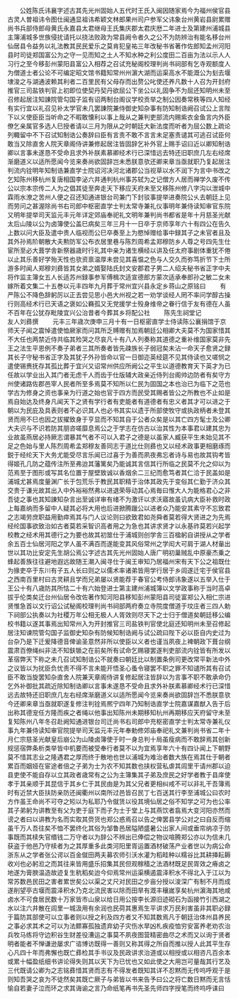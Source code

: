 <!-- { "loadSidebar": true } -->
　　公姓陈氏讳襄字述古其先光州固始人五代时王氏入闽因随家焉今为福州侯官县古灵人曽祖讳令图仕闽通显祖讳希颖文林郎果州司户参军父讳象台州黄岩县尉累赠尚书兵部侍郎母黄氏永嘉县太君继母王氏集庆郡太君庆厯二年进士及第建州浦城县主簿浦城多世族侵扰请托以挠法败政为常县阙令者久之公不为防辨治有能名移台州仙居县令益务以礼法教其民民爱乐之莫肯犯皇祐三年改秘书省著作佐郎知孟州河阳县时司徒郑国富公为之守一见而知之土人不知水种之利公度田二百亩为法以示人人习行之至今移彭州蒙阳县富公入相荐之召试充秘阁校理判尚书祠部有乞寺观额度人为僧道士者公论不可编定昭文馆书籍知常州州濵大湖而运渠高水不能溉公为刬去堰埭浚之与湖通波赖其利者二百里民有父母存而出赘公叱使还养凡数十人召为开封府推官三司盐铁判官上初即位使契丹契丹欲屈公下坐公以礼固争不为屈还知明州未至召修起居注知諌院管勾国子监有诏两制台阁议学校贡举之制公因奏常秩等四人知经有实行宜以礼召见补太学官未几罢諌院兼侍御史知杂事有防知制诰阙召试公上言陛下以义使臣臣当听命之不暇敢懐利以事上哉从之兼判吏部流内赐紫衣金鱼言内外臣僚乞亲属官多选人巳授者请以三月为限从之时朝廷大新法度而听者为屈公数上疏论列輙留中不下召试知制诰公奏辞曰臣有言责不敢不言言未足塞责谴其可逃召试臣何敢当又除直舍人院天章阁侍讲兼修起居注皆固辞乞补外官上赐手诏曰近以卿知制诰卿以言事未遂恳不受命且求外补朕素慕卿经术行已深惜远去特还旧职庶几左右经席渐磨道义以适所愿闻今览来奏尚欲固辞岂未悉朕意欤还卿来章当亟就职乃复起居注判流内铨明年知制诰兼直学士院诏河决河北诸郡公当视草以水不润下为言中书改之乞知陈州移杭州复唐相国李泌六井通判杭州事苏轼为之记僧方人居而禅学久废不传公以宗本宗传二人为之倡其徒至奔走天下移应天府未至又移陈州修八字沟以泄城中霖雨水潦之苦州人便之召还知通进银台司兼门下封驳事提举进奏院公乆去朝廷上见而劳问之甚渥除尚书右司郎中枢密直学士判太常寺兼礼仪事明年兼侍读知审官东院又明年提举司天监元丰元年详定郊庙奉祀礼文明年兼判尚书都省是年十月慈圣光献太后山陵以公为卤簿使公盖巳病矣三年三月十一日卒于京师享年六十有四公在告久上数以问大臣及遣中贵人临视而公巳卒奏至上为愍悼赠给事中録其子之未官者且及其外孙焉阶朝散大夫勲防军公布衣居里巷与陈烈周希孟郑穆防乡人尊之号四先生仕宦所至必大葺学舎新祭器歳时行礼其中亲为诸生横经以讲及任太府事剧体重犹不倦以止其乐善好学殆天性也欤资禀温厚未尝见其喜愠之色与人交久而弥笃折节下士所游多时闻人郑穆刘彞皆其女弟之婿娶陆氏封文安郡君子男二人绍夫秘书省正字中夫将作监主簿女五人长适苏州録事参军傅楫次适宣德郎方蒙次适承奉郎孙之敏二女未嫁所着文集二十五巻以元丰四年九月葬于常州宜兴县永定乡蒋山之原铭曰
　　有严陈公不降色辞躬厉以正去尝见思小邑大州视之若一劝学谈经人罔不率问学醇古操行则高经术行已天语之褒如公羇孤又无党援学士殁身维帝之眷行信于友有德在人虽不百年在公犹存毗陵宜兴公治昔者今葬其乡将配公社
　　陈先生祠堂记　　　　　　友人刘彞撰
　　元丰三年歳次庚申三月十有一日枢密直学士侍读陈公襄捐馆于京师天子闻之震悼遣使恤厥家而问其所乏赙赠有加焉朝廷公相卿大夫莫不为国家惜其不大任也两禁近侍共临其殓哭之尽哀凡十有八人列奏称其道德之重补维国家莫非先王之法生平恩例不奏子弟者三其所奏者皆先疎族长子弱冠矣未沾一命天子愈贤之録其长子守秘书省正字及其犹子外孙皆命以官一日御迩英经筵不见其侍读也又嗟悯之遣使锡赉抚存其孤比葬于宜兴又诏常州供应所阙公之平生以道德教育天下英才为已任故以学业出入其门者无虑千人而齿于仕版辅大政亲近侍列台阁帅边防者有矣守方州使诸路佐郡邑宰人民者所至多焉莫不知所以仁民为固国之本也治已为临下之范也学古为修身之资也事亲为行道之始也官于四方而民受其赐者皆公之所教也不止如是焉自始达及终身凡闻天下之贤有学行者有吏能者有道德者有忠义者其才可以进之于朝以为民庇及具表则者不必识其人也必书其实以遗于所部使牧守或执政柄者未登其贤而用不巳也因之拔擢致身于亨显而不知其自于公者众矣是以其亡四方髦士及公卿大夫识与不识若防其朋咨嗟靡息焉公之于学志在仿古以治其性为本事君以建其忠为业故虽燕居必持厥志谓暴其气者不可以入君子之德是以虽家人臧获平生未始见其不足之色始与里人陈烈周希孟郑穆友善同志于道比仕则彞也又以经术政事更相磨琢而鋭于经纶天下大务尤能受尽言乐闻已过喜于为善而夙夜弗忘者诗与易也故其钩考皆得姬孔几防之蕴传注所至弗迨其藩篱矣乃能诚其言信其行所临之民莫不允之仰以为范焉至于图形或写其名位置于屋壁致诚以香烟余二三纪而愈笃者其仁洽于民盖如是浦城尤甚焉度量渊广长于包荒乐于教民其职精于治体其政先于变俗其仁勤于济众其交贵于谦光故其出入中外裕裕然弗以进退荣辱动其心焉毎曰惟大人为能格君心之非吾徒之事也其知諌知杂言出至诚详审有绪不为激讦以求沃寤故虽讥病大臣补救时政上每嘉纳而多留中人疑其必将大用也后进掀腾躐公以进者众乃能安其素守不忘致君之志竭劳庶职益用勤瘁焉其与门人议论则曰欲致君如尧舜者莫若得大贤进之为先焉经纶国事欲致治如古者莫若采智识高者用之为急也其讲求贤才以永基祚莫若兴起学校教之经术用其德行之为要也故其初筮仕于浦城则创学舎三百楹躬自讲授从之学者余五百士仙居河阳之学人虽不满百而遂能变其风俗常州之学闳大可肩于湖人材軰出世以其功比安定先生胡公焉公字述古其先光州固始人唐广明初巢贼乱中原豪杰乗之蜂起善族往往避地遐远故随王潮入闽寻仕于闽王审知乃居福州宋有天下公之祖既仕为掾吏卒于东川有子五人长曰则之以儒术率诸弟皆用学行居于乡闾遂迁宅于侯官县之西南百里村曰古灵耕且学而兄弟屡以贤能荐于春官公考侍郎讳象遂以五举入仕于王公十有八歳防其所怙二十有六始登进士第主建州浦城簿以文学政事称于当时高卓拔乎伦类矣迁台州仙居令改佐著作知河阳县移知彭州蒙阳县司徒富郑公入相仁宗进贤惟急首以文行诏公试秘阁校理判尚书祠部两府奏立寺院度僧道于坟庄者三四人勅下祠部公执奏以为社稷万年公相无极人人胥效则尽天下之士归于僧道矣朝廷移公编校书籍以遂其事焉出知常州入为开封推官三司盐铁判官使北庭还知明州未至召修起居注知谏院管勾国子监御史知杂有防候知制诰阙与试公疏曰陛下必以臣自内史过为台杂乃是下迁爰降德音俾谕圣意然非所以使臣以义者也谨当夙夜上裨朝政下葺台纲震肃百僚绳纠非法不知鈇锧之在前矣所有试命乞赐寝罢遂判吏部流内铨皆有所发以革宿弊天下称之未几召试知制诰公不就奏曰朝廷比以制置条例司更改常平新法中外之议皆以为扰臣负忧责不得不言未能开悟圣心蚤令寝罢不职之罪不知谴所其有召试臣不敢当旋罢知杂直舍人院兼天章阁侍讲复修起居注皆辞以为言事不职不敢承命仍乞外补御批其疏近除知制诰卿以言事未遂恳不受命且求外补朕素慕卿经术行已深惜远去故特还旧职庶几左右经席渐磨道义以适所愿闻今览来奏尚欲固辞岂不悉朕意欤今还卿来章当亟就职遂复修注判铨焉熈宁四年乃知制诰直学士院嘉谋嘉猷入告于后出称其德宠任方隆而疾之者绳以他事出知陈州未期移知杭州再期移应天府留守未至复知陈州八年冬召赴阙知通进银台司迁尚书右司郎中充枢密直学士判太常寺兼礼仪事九年兼侍读知审官院提举司天监元丰元年奉勅修郊庙奉祀礼文兼判尚书省二年十月仁宗慈圣光献皇后崩公为山陵卤簿使于时一身总判十局虽瘦病而不敢辞焉其创新规惩宿弊条析类举皆中机要而被受奉行者莫不以为宜焉享年六十有四讣闻上下朝野莫不惜其志业之隆遇君之厚而终于散地也世以浦城为难治者数大族在焉其仕于朝者累百而姻娅在宦途者倍之子弟为士为农不知其数也挟权营私虐其闾里干请州郡以迫县吏使不能自存以立其政者歳常有之公为主簿集其子弟及庶民之好学者教于县庠使孝于其亲顺于其昆信于其乡仁于其民由是为其父兄者更相纠戒不可以非礼干吾簿焉时有近禁大臣扶防亲防还闽衢州以南所过邑皆召民丁七百送其行李至浦城公曰农时方作虽王命尚不可夺之矧以为私耶乃令僦赁以役其境仙居之俗不知学之可为也公率其子弟躬为讲教至有父为吏于庭下而子为士于堂上与其燕饮者翕焉大变河阳亦然而谤之者曰以讲教为名而实取其赍货也郑公惑焉召以告之俾罢县学公对之曰自反而缩虽千万人吾往矣不恤不罢终化其俗为邹鲁邑居隘陋盛暑公出家人间或垂帘纳凉于防事既而其椟失官缗钱二万守者以为辞公不辨出已俸偿之物议喧腾郑公亦以为信未几获盗于他邑乃守椟者为之其厚重多此类河阳里胥运置酒材破荡产业者世以为病公命浙东从之学者张公谔以百金僦田两夫募农师引沃水灌为稻畦种以糯谷比其耕挿耘耨收刈也必躬涖之而其往来皆用盛乐招集其民但观稼穑之法酒材既足民胥效之瘠卤之地遂为膏腴温造故迹复生秔稻矣迨今仰焉常州运渠横遏震泽积水不得北入于江以为常苏数邑民田之害者累世矣公以渠之丈尺对民田之步亩分授以浚深广有制不月而成遂削望亭古堰而震泽积水乃克北流民害以除而田旱有溉丰穰嵗享矣杭州濵海其地咸卤水不可食居民数十万家皆市山泉以给日用公按李长源旧迹砌石为函接竹引西湖之水以注六井散在闾里一城汲用有余润也民荷其惠焉生平讲求万民利害虽非其职必録于篇防其部使可以立事者则以授之利及四方者又不知其数焉凡于朝廷治体州县养民之事必求其术之可以为法鳏寡孤独遗弃幼子灾伤水旱凶札疾疫恤穷安富养老劝农治兵牧马练将守边积谷生财差役漕运之事莫不夙夜图营精密曲尽之术而又以询于贤者明者能者不惮谦逊屡求广谘博访既得一善则又称其得之所自而推以授人此其平生存心凡四十年而弗懈也既亡彞检其手书议及民政讲求治道或以相授或以相咨凡百余本或累十幅盈纸细书讲论得失则其以天下为已忧也又如此使之大用岂可量哉其行艺及三代既请公卿为之志铭彞惜其贤而志有不得发者既知其详不忍黙而无传呜呼观于是则知吾哭之哀为不徒然矣其既亡厥子与弟皆以书来告予曰公之将亡数日黙而无言恬愉自若妻子泣而环之求其诲谕之言乃命纸笔再书先圣先师四字授笔而终呜呼诔曰
